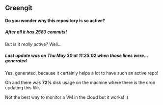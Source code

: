 ## Greengit

#### Do you wonder why this repository is so active?

##### After all it has 2583 commits!

But is it *really* active? Well...

##### Last update was on Thu May 30 at 11:25:02 when those lines were... generated

Yes, generated, because it certainly helps a lot to have such an active repo!

Oh and there was **72%** disk usage on the machine
where there is the cron updating this file.

Not the best way to monitor a VM in the cloud but it works! :)

